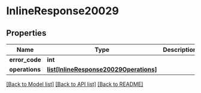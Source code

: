 # InlineResponse20029

## Properties
Name | Type | Description | Notes
------------ | ------------- | ------------- | -------------
**error_code** | **int** |  | [optional] 
**operations** | [**list[InlineResponse20029Operations]**](InlineResponse20029Operations.md) |  | [optional] 

[[Back to Model list]](../README.md#documentation-for-models) [[Back to API list]](../README.md#documentation-for-api-endpoints) [[Back to README]](../README.md)

